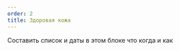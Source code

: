 ```yaml
---
order: 2
title: Здоровая кожа
---
```


Составить список и даты в этом блоке что когда и как



<view defs="hierarchy=none" display="List"/>
